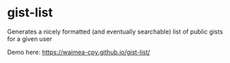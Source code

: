 # gist-list

Generates a nicely formatted (and eventually searchable) list of public gists for a given user

Demo here: https://waimea-cpy.github.io/gist-list/

